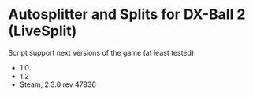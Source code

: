 # Autosplitter and Splits for DX-Ball 2 (LiveSplit)
Script support next versions of the game (at least tested):

* 1.0
* 1.2
* Steam, 2.3.0 rev 47836